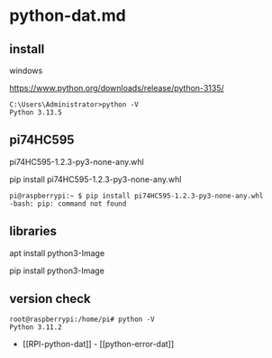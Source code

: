 
# python-dat.md


## install 

windows 

https://www.python.org/downloads/release/python-3135/

    C:\Users\Administrator>python -V
    Python 3.13.5

## pi74HC595

pi74HC595-1.2.3-py3-none-any.whl

pip install pi74HC595-1.2.3-py3-none-any.whl


    pi@raspberrypi:~ $ pip install pi74HC595-1.2.3-py3-none-any.whl
    -bash: pip: command not found



## libraries 

apt install python3-Image

pip install python3-Image


## version check 

    root@raspberrypi:/home/pi# python -V
    Python 3.11.2




- [[RPI-python-dat]] - [[python-error-dat]]
